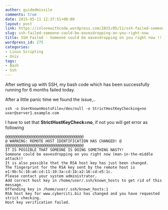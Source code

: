 ```yaml
---
author: guidedmissile
comments: true
date: 2015-05-11 12:37:51+00:00
layout: post
link: https://inlovewithcode.wordpress.com/2015/05/11/ssh-failed-someone-could-be-eavesdropping-on-you-right-now/
slug: ssh-failed-someone-could-be-eavesdropping-on-you-right-now
title: SSH Failed - Someone could be eavesdropping on you right now !!
wordpress_id: 275
categories:
- Linux Scripting
- Unix
tags:
- Bash
- Ssh
---
```


After setting up with SSH, my bash code which has been successfully running for 6 months failed today.

After a little panic time we found the issue,..

    
    ssh -o UserKnownHostsFile=/dev/null -o StrictHostKeyChecking=no user@server1.example.com


I have to set that **StrictHostKeyCheck=no**, if not you will get error as following

    
    @@@@@@@@@@@@@@@@@@@@@@@@@@@@@@@@@@@
    @ WARNING: REMOTE HOST IDENTIFICATION HAS CHANGED! @
    @@@@@@@@@@@@@@@@@@@@@@@@@@@@@@@@@@@
    IT IS POSSIBLE THAT SOMEONE IS DOING SOMETHING NASTY!
    Someone could be eavesdropping on you right now (man-in-the-middle attack)!
    It is also possible that the RSA host key has just been changed.
    The fingerprint for the RSA key sent by the remote host is
    e1:9b:5c:16:a6:cd:11:10:3a:cd:1b:a2:16:cd:e5:1c.
    Please contact your system administrator.
    Add correct host key in /home/user/.ssh/known_hosts to get rid of this message.
    Offending key in /home/user/.ssh/known_hosts:1
    RSA host key for www.cyberciti.biz has changed and you have requested strict checking.
    Host key verification failed.
    
